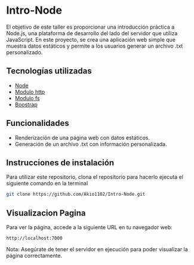 # Intro-Node

El objetivo de este taller es proporcionar una introducción práctica a Node.js, una plataforma de desarrollo del lado del servidor que utiliza JavaScript. En este proyecto, se crea una aplicación web simple que muestra datos estáticos y permite a los usuarios generar un archivo .txt personalizado.

## Tecnologías utilizadas

- [Node](https://nodejs.org/es/docs)
- [Modulo http](https://nodejs.org/dist/latest-v18.x/docs/api/http.html)
- [Modulo fs](https://nodejs.org/dist/latest-v18.x/docs/api/fs.html)
- [Boostrap](https://getbootstrap.com/)

## Funcionalidades

- Renderización de una página web con datos estáticos.
- Generación de un archivo .txt con información personalizada.

## Instrucciones de instalación

Para utilizar este repositorio, clona el repositorio para hacerlo ejecuta el siguiente comando en la terminal

```bash
git clone https://github.com/Akio1102/Intro-Node.git
```

## Visualizacion Pagina

Para ver la página, accede a la siguiente URL en tu navegador web:

```url
http://localhost:7000
```

Nota: Asegúrate de tener el servidor en ejecución para poder visualizar la página correctamente.
